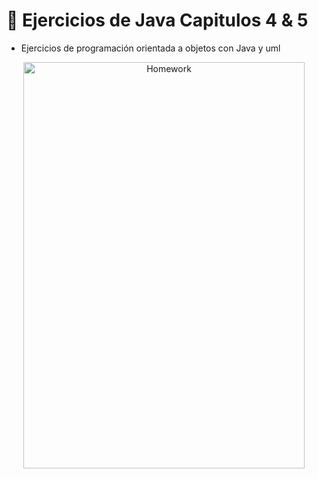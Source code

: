 # 📝 Ejercicios de Java Capitulos 4 & 5
* Ejercicios de programación orientada a objetos con Java y uml
<div align="center">
  <img src="https://imgv2-2-f.scribdassets.com/img/document/562294592/original/79cf8ef47b/1700706901?v=1" height="650" width="450" alt="Homework">
</div>

